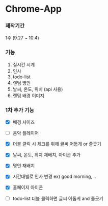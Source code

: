 # Chrome-App

### 제작기간
1주 (9.27 ~ 10.4)





### 기능
1. 실시간 시계
2. 인사
3. todo-list
4. 랜덤 명언
5. 날씨, 온도, 위치 (api 사용)
6. 랜덤 배경 이미지





### 1차 추가 기능
- [x] 배경 사이즈 
- [ ] 음악 플레이어
- [x] 더블 클릭 시 체크를 위해 글씨 어둡게 or 줄긋기
- [x] 날씨, 온도, 위치 재배치, 아이콘 추가
- [x] 명언 재배치
- [x] 시간대별로 인사 변경 ex) good morning, ..
- [x] 홈페이지 아이콘


- [ ] todo-list 더블 클릭하면 글씨 어둡게 and 줄긋기

